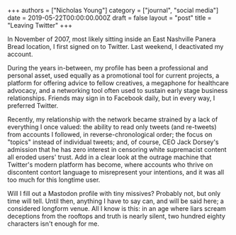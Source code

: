 +++
authors = ["Nicholas Young"]
category = ["journal", "social media"]
date = 2019-05-22T00:00:00.000Z
draft = false
layout = "post"
title = "Leaving Twitter"
+++

In November of 2007, most likely sitting inside an East
Nashville Panera Bread location, I first signed on to
Twitter. Last weekend, I deactivated my account.

During the years in-between, my profile has been
a professional and personal asset, used equally as
a promotional tool for current projects, a platform for
offering advice to fellow creatives, a megaphone for
healthcare advocacy, and a networking tool often used to
sustain early stage business relationships. Friends may sign in
to Facebook daily, but in every way, I preferred
Twitter.

Recently, my relationship with the network became strained by a lack of
everything I once valued: the ability to read only tweets (and re-tweets) from
accounts I followed, in reverse-chronological order; the focus on "topics"
instead of individual tweets; and, of course, CEO Jack Dorsey's admission that
he has zero interest in censoring white supremacist content all eroded users'
trust. Add in a clear look at the outrage machine that Twitter's modern
platform has become, where accounts who thrive on discontent contort language
to misrepresent your intentions, and it was all too much for this longtime
user.

Will I fill out a Mastodon profile with tiny missives? Probably not, but only
time will tell. Until then, anything I have to say can, and will be said here;
a considered longform venue. All I know is this: in an age where liars scream
deceptions from the rooftops and truth is nearly silent, two hundred eighty
characters isn't enough for me.
